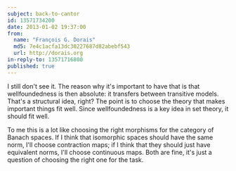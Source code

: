 ```yaml
---
subject: back-to-cantor
id: 13571734200
date: 2013-01-02 19:37:00
from:
  name: "François G. Dorais"
  md5: 7e4c1acfa13dc30227687d82abebf543
  url: http://dorais.org
in-reply-to: 13571716800
published: true
---
```

I still don't see it. The reason why it's important to have that is that wellfoundedness is then absolute: it transfers between transitive models. That's a structural idea, right? The point is to choose the theory that makes important things fit well. Since wellfoundedness is a key idea in set theory, it should fit well. 

To me this is a lot like choosing the right morphisms for the category of Banach spaces. If I think that isomorphic spaces should have the same norm, I'll choose contraction maps; if I think that they should just have equivalent norms, I'll choose continuous maps. Both are fine, it's just a question of choosing the right one for the task.
